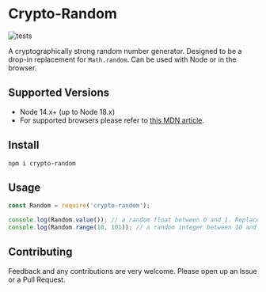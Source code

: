 # Crypto-Random

![tests](https://github.com/SkepticalHippo/crypto-random/actions/workflows/test.yml/badge.svg)


A cryptographically strong random number generator. Designed to be a drop-in replacement for `Math.random`. Can be used with Node or in the browser.

## Supported Versions

* Node 14.x+ (up to Node 18.x)
* For supported browsers please refer to [this MDN article](https://developer.mozilla.org/en-US/docs/Web/API/RandomSource/getRandomValues).

## Install

`npm i crypto-random`

## Usage

```js
const Random = require('crypto-random');

console.log(Random.value()); // a random float between 0 and 1. Replacement function for Math.random.
console.log(Random.range(10, 101)); // a random integer between 10 and 101.
```

## Contributing

Feedback and any contributions are very welcome. Please open up an Issue or a Pull Request.
